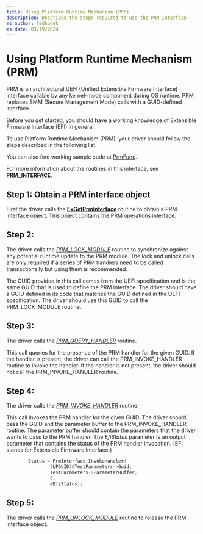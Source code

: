 ```yaml
---
title: Using Platform Runtime Mechanism (PRM)
description: Describes the steps required to use the PRM interface
ms.author: tedhudek
ms.date: 03/19/2024
---
```


# Using Platform Runtime Mechanism (PRM)

PRM is an architectural UEFI (Unified Extensible Firmware Interface) interface callable by any kernel-mode component during OS runtime. PRM replaces SMM (Secure Management Mode) calls with a GUID-defined interface.

Before you get started, you should have a working knowledge of Extensible Firmware Interface (EFI) in general.

To use Platform Runtime Mechanism (PRM), your driver should follow the steps described in the following list.

You can also find working sample code at [PrmFunc](https://github.com/microsoft/Windows-driver-samples/tree/develop/prm/PrmFunc).

For more information about the routines in this interface, see [**PRM_INTERFACE**](/windows-hardware/drivers/ddi/prminterface/ns-prminterface-prm_interface).

## Step 1: Obtain a PRM interface object

First the driver calls the [**ExGetPrmInterface**](/windows-hardware/drivers/ddi/prminterface/nf-prminterface-exgetprminterface) routine to obtain a PRM interface object. This object contains the PRM operations interface.

## Step 2:

The driver calls the [*PRM_LOCK_MODULE*](/windows-hardware/drivers/ddi/prminterface/nc-prminterface-prm_lock_module) routine to synchronize against any potential runtime update to the PRM module. The lock and unlock calls are only required if a series of PRM handlers need to be called transactionally but using them is recommended.

The GUID provided in this call comes from the UEFI specification and is the same GUID that is used to define the PRM interface. The driver should have a GUID defined in its code that matches the GUID defined in the UEFI specification. The driver should use this GUID to call the PRM_LOCK_MODULE routine.

## Step 3:

The driver calls the [*PRM_QUERY_HANDLER*](/windows-hardware/drivers/ddi/prminterface/nc-prminterface-prm_query_handler) routine.

This call queries for the presence of the PRM handler for the given GUID. If the handler is present, the driver can call the PRM_INVOKE_HANDLER routine to invoke the handler. If the handler is not present, the driver should not call the PRM_INVOKE_HANDLER routine.

## Step 4:

The driver calls the [*PRM_INVOKE_HANDLER*](/windows-hardware/drivers/ddi/prminterface/nc-prminterface-prm_invoke_handler) routine.

This call invokes the PRM handler for the given GUID. The driver should pass the GUID and the parameter buffer to the PRM_INVOKE_HANDLER routine. The parameter buffer should contain the parameters that the driver wants to pass to the PRM handler. The *EfiStatus* parameter is an output parameter that contains the status of the PRM handler invocation. (EFI stands for Extensible Firmware Interface.)

```c
        Status = PrmInterface.InvokeHandler(
                (LPGUID)&TestParameters->Guid,
                TestParameters->ParameterBuffer,
                0,
                &EfiStatus);
```

## Step 5:

The driver calls the [*PRM_UNLOCK_MODULE*](/windows-hardware/drivers/ddi/prminterface/nc-prminterface-prm_unlock_module) routine to release the PRM interface object.
